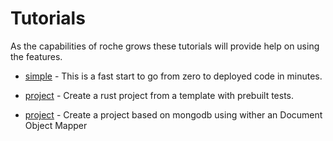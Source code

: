 # Tutorials

As the capabilities of roche grows these tutorials will provide help on using the features.

* [simple](tutorials/simple.md) - This is a fast start to go from zero to deployed code in minutes.

* [project](tutorials/project.md) - Create a rust project from a template with prebuilt tests.

* [project](tutorials/mongodb.md) - Create a project based on mongodb using wither an Document Object Mapper